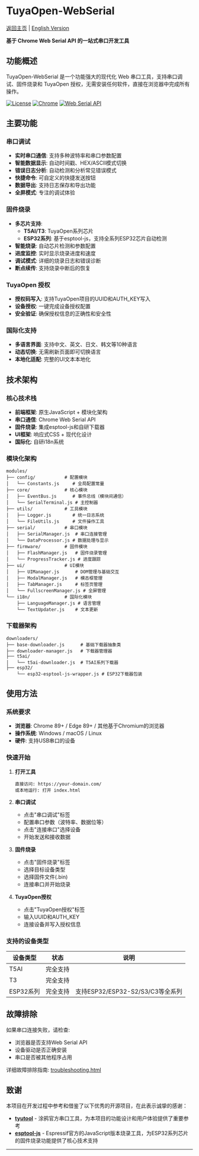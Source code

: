 # TuyaOpen-WebSerial

[返回主页](README.md) | [English Version](WEBSERIAL.md)

**基于 Chrome Web Serial API 的一站式串口开发工具**

## 功能概述

TuyaOpen-WebSerial 是一个功能强大的现代化 Web 串口工具，支持串口调试、固件烧录和 TuyaOpen 授权，无需安装任何软件，直接在浏览器中完成所有操作。

[![License](https://img.shields.io/badge/license-Apache%202.0-blue.svg)](LICENSE)
[![Chrome](https://img.shields.io/badge/Chrome-89%2B-green.svg)](https://www.google.com/chrome/)
[![Web Serial API](https://img.shields.io/badge/Web%20Serial%20API-supported-brightgreen.svg)](https://developer.mozilla.org/en-US/docs/Web/API/Web_Serial_API)

## 主要功能

### 串口调试
- **实时串口通信**: 支持多种波特率和串口参数配置
- **智能数据显示**: 自动时间戳、HEX/ASCII模式切换
- **错误日志分析**: 自动检测和分析常见错误模式
- **快捷命令**: 可自定义的快捷发送按钮
- **数据导出**: 支持日志保存和导出功能
- **全屏模式**: 专注的调试体验

### 固件烧录
- **多芯片支持**: 
  - **T5AI/T3**: TuyaOpen系列芯片
  - **ESP32系列**: 基于esptool-js，支持全系列ESP32芯片自动检测
- **智能烧录**: 自动芯片检测和参数配置
- **进度监控**: 实时显示烧录进度和速度
- **调试模式**: 详细的烧录日志和错误诊断
- **断点续传**: 支持烧录中断后的恢复

### TuyaOpen 授权
- **授权码写入**: 支持TuyaOpen项目的UUID和AUTH_KEY写入
- **设备授权**: 一键完成设备授权配置
- **安全验证**: 确保授权信息的正确性和安全性

### 国际化支持
- **多语言界面**: 支持中文、英文、日文、韩文等10种语言
- **动态切换**: 无需刷新页面即可切换语言
- **本地化适配**: 完整的UI文本本地化

## 技术架构

### 核心技术栈
- **前端框架**: 原生JavaScript + 模块化架构
- **串口通信**: Chrome Web Serial API
- **固件烧录**: 集成esptool-js和自研下载器
- **UI框架**: 响应式CSS + 现代化设计
- **国际化**: 自研i18n系统

### 模块化架构
```
modules/
├── config/           # 配置模块
│   └── Constants.js     # 全局配置常量
├── core/             # 核心模块
│   ├── EventBus.js      # 事件总线（模块间通信）
│   └── SerialTerminal.js # 主控制器
├── utils/            # 工具模块
│   ├── Logger.js        # 统一日志系统
│   └── FileUtils.js     # 文件操作工具
├── serial/           # 串口模块
│   ├── SerialManager.js  # 串口连接管理
│   └── DataProcessor.js # 数据处理与显示
├── firmware/         # 固件模块
│   ├── FlashManager.js   # 固件烧录管理
│   └── ProgressTracker.js # 进度跟踪
├── ui/               # UI模块
│   ├── UIManager.js      # DOM管理与基础交互
│   ├── ModalManager.js   # 模态框管理
│   ├── TabManager.js     # 标签页管理
│   └── FullscreenManager.js # 全屏管理
└── i18n/             # 国际化模块
    ├── LanguageManager.js # 语言管理
    └── TextUpdater.js    # 文本更新
```

### 下载器架构
```
downloaders/
├── base-downloader.js      # 基础下载器抽象类
├── downloader-manager.js   # 下载器管理器
├── t5ai/
│   └── t5ai-downloader.js  # T5AI系列下载器
├── esp32/
    └── esp32-esptool-js-wrapper.js # ESP32下载器包装
```

## 使用方法

### 系统要求
- **浏览器**: Chrome 89+ / Edge 89+ / 其他基于Chromium的浏览器
- **操作系统**: Windows / macOS / Linux
- **硬件**: 支持USB串口的设备

### 快速开始

1. **打开工具**
   ```
   直接访问: https://your-domain.com/
   或本地运行: 打开 index.html
   ```

2. **串口调试**
   - 点击"串口调试"标签
   - 配置串口参数（波特率、数据位等）
   - 点击"连接串口"选择设备
   - 开始发送和接收数据

3. **固件烧录**
   - 点击"固件烧录"标签
   - 选择目标设备类型
   - 选择固件文件(.bin)
   - 连接串口并开始烧录

4. **TuyaOpen授权**
   - 点击"TuyaOpen授权"标签
   - 输入UUID和AUTH_KEY
   - 连接设备并写入授权信息

### 支持的设备类型

| 设备类型 | 状态 | 说明 |
|---------|------|------|
| T5AI | 完全支持 |  |
| T3 | 完全支持 |  |
| ESP32系列 | 完全支持 | 支持ESP32/ESP32-S2/S3/C3等全系列 |

## 故障排除

如果串口连接失败，请检查:
- 浏览器是否支持Web Serial API
- 设备驱动是否正确安装
- 串口是否被其他程序占用

详细故障排除指南: [troubleshooting.html](troubleshooting.html)

## 致谢

本项目在开发过程中参考和借鉴了以下优秀的开源项目，在此表示诚挚的感谢：

- **[tyutool](https://github.com/tuya/tyutool)** - 涂鸦官方串口工具，为本项目的功能设计和用户体验提供了重要参考
- **[esptool-js](https://github.com/espressif/esptool-js)** - Espressif官方的JavaScript版本烧录工具，为ESP32系列芯片的固件烧录功能提供了核心技术支持

---